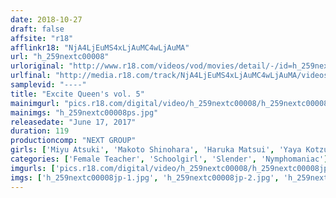 ```yaml
---
date: 2018-10-27
draft: false
affsite: "r18"
afflinkr18: "NjA4LjEuMS4xLjAuMC4wLjAuMA"
url: "h_259nextc00008"
urloriginal: "http://www.r18.com/videos/vod/movies/detail/-/id=h_259nextc00008"
urlfinal: "http://media.r18.com/track/NjA4LjEuMS4xLjAuMC4wLjAuMA/videos/vod/movies/detail/-/id=h_259nextc00008"
samplevid: "----"
title: "Excite Queen's vol. 5"
mainimgurl: "pics.r18.com/digital/video/h_259nextc00008/h_259nextc00008ps.jpg"
mainimgs: "h_259nextc00008ps.jpg"
releasedate: "June 17, 2017"
duration: 119
productioncomp: "NEXT GROUP"
girls: ['Miyu Atsuki', 'Makoto Shinohara', 'Haruka Matsui', 'Yaya Kotzuki (Eri Hayashi)', 'Yumika Tomohara', 'Yuriko Higashi']
categories: ['Female Teacher', 'Schoolgirl', 'Slender', 'Nymphomaniac']
imgurls: ['pics.r18.com/digital/video/h_259nextc00008/h_259nextc00008jp-1.jpg', 'pics.r18.com/digital/video/h_259nextc00008/h_259nextc00008jp-2.jpg', 'pics.r18.com/digital/video/h_259nextc00008/h_259nextc00008jp-3.jpg', 'pics.r18.com/digital/video/h_259nextc00008/h_259nextc00008jp-4.jpg', 'pics.r18.com/digital/video/h_259nextc00008/h_259nextc00008jp-5.jpg', 'pics.r18.com/digital/video/h_259nextc00008/h_259nextc00008jp-6.jpg', 'pics.r18.com/digital/video/h_259nextc00008/h_259nextc00008jp-7.jpg', 'pics.r18.com/digital/video/h_259nextc00008/h_259nextc00008jp-8.jpg', 'pics.r18.com/digital/video/h_259nextc00008/h_259nextc00008jp-9.jpg', 'pics.r18.com/digital/video/h_259nextc00008/h_259nextc00008jp-10.jpg', 'pics.r18.com/digital/video/h_259nextc00008/h_259nextc00008jp-11.jpg', 'pics.r18.com/digital/video/h_259nextc00008/h_259nextc00008jp-12.jpg', 'pics.r18.com/digital/video/h_259nextc00008/h_259nextc00008jp-13.jpg', 'pics.r18.com/digital/video/h_259nextc00008/h_259nextc00008jp-14.jpg', 'pics.r18.com/digital/video/h_259nextc00008/h_259nextc00008jp-15.jpg', 'pics.r18.com/digital/video/h_259nextc00008/h_259nextc00008jp-16.jpg', 'pics.r18.com/digital/video/h_259nextc00008/h_259nextc00008jp-17.jpg', 'pics.r18.com/digital/video/h_259nextc00008/h_259nextc00008jp-18.jpg', 'pics.r18.com/digital/video/h_259nextc00008/h_259nextc00008jp-19.jpg', 'pics.r18.com/digital/video/h_259nextc00008/h_259nextc00008jp-20.jpg']
imgs: ['h_259nextc00008jp-1.jpg', 'h_259nextc00008jp-2.jpg', 'h_259nextc00008jp-3.jpg', 'h_259nextc00008jp-4.jpg', 'h_259nextc00008jp-5.jpg', 'h_259nextc00008jp-6.jpg', 'h_259nextc00008jp-7.jpg', 'h_259nextc00008jp-8.jpg', 'h_259nextc00008jp-9.jpg', 'h_259nextc00008jp-10.jpg', 'h_259nextc00008jp-11.jpg', 'h_259nextc00008jp-12.jpg', 'h_259nextc00008jp-13.jpg', 'h_259nextc00008jp-14.jpg', 'h_259nextc00008jp-15.jpg', 'h_259nextc00008jp-16.jpg', 'h_259nextc00008jp-17.jpg', 'h_259nextc00008jp-18.jpg', 'h_259nextc00008jp-19.jpg', 'h_259nextc00008jp-20.jpg']
---
```

